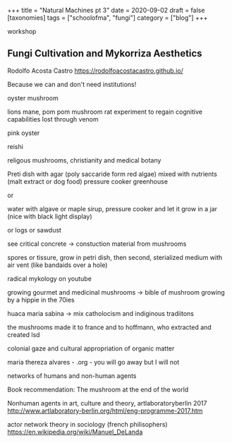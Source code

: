 +++
title = "Natural Machines pt 3"
date = 2020-09-02
draft = false
[taxonomies]
tags = ["schoolofma", "fungi"]
category = ["blog"]
+++

workshop
## Fungi Cultivation and Mykorriza Aesthetics
Rodolfo Acosta Castro  https://rodolfoacostacastro.github.io/

Because we can and don't need institutions!

oyster mushroom

lions mane, pom pom mushroom
rat experiment to regain cognitive capabilities lost through venom

pink oyster

reishi

religous mushrooms, christianity and medical botany


Preti dish with agar (poly saccaride form red algae) mixed with nutrients (malt extract or dog food)
pressure cooker
greenhouse

or

water with algave or maple sirup, pressure cooker and let it grow in a jar (nice with black light display)

or logs or sawdust

see critical concrete -> constuction material from mushrooms



spores or tissure, grow in petri dish, then second, sterialized medium with air vent (like bandaids over a hole)


radical mykology on youtube


growing gourmet and medicinal mushrooms -> bible of mushroom growing by a hippie in the 70ies


huaca maria sabina -> mix catholocism and indiginous tradiitons

the mushrooms made it to france and to hoffmann, who extracted and created lsd

colonial gaze and cultural appropriation of organic matter

maria thereza alvares - .org - you will go away but I will not

networks of humans and non-human agents

Book recommendation: The mushroom at the end of the world


Nonhuman agents in art, culture and theory, artlaboratoryberlin 2017
http://www.artlaboratory-berlin.org/html/eng-programme-2017.htm

actor network theory in sociology (french philisophers)
https://en.wikipedia.org/wiki/Manuel_DeLanda
